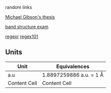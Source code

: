 random links

[Michael Gibson's thesis](http://cmt.dur.ac.uk/sjc/thesis_mcg/)

[band structure exam](http://lamp.tu-graz.ac.at/~hadley/psd/problems/band2012/s.pdf)

[regexr](https://regexr.com/)
[regex101](https://regex101.com/)


## Units

| Unit  | Equivalences |
| ------------- | ------------- |
| a.u  | 1.8897259886 a.u. = 1 &Aring;  |
| Content Cell  | Content Cell  |
